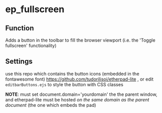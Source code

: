 # ep_fullscreen

## Function
Adds a button in the toolbar to fill the browser viewport (i.e. the 'Toggle fullscreen' functionality)

## Settings
use this repo which contains the button icons (embedded in the fontawesome font)
<https://github.com/tudorilisoi/etherpad-lite>
, or edit `editbarButtons.ejs` to style the button with CSS classes

**NOTE**: must set document.domain='yourdomain' the the parent window, and etherpad-lite must be hosted *on the same domain as the parent document* (the one which embeds the pad)

